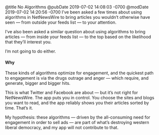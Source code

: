 @title No Algorithms
@pubDate 2019-07-02 14:08:03 -0700
@modDate 2019-07-02 14:20:56 -0700
I’ve been asked a few times about using algorithms in NetNewsWire to bring articles you wouldn’t otherwise have seen — from outside your feeds list — to your attention.

I’ve also been asked a similar question about using algorithms to bring articles — from inside your feeds list — to the top based on the likelihood that they’ll interest you.

I’m not going to do either.

#### Why

These kinds of algorithms optimize for engagement, and the quickest path to engagement is via the drugs outrage and anger — which require, and generate, bigger and bigger hits.

This is what Twitter and Facebook are about — but it’s not right for NetNewsWire. The app puts you in control. You choose the sites and blogs you want to read, and the app reliably shows you their articles sorted by time. That’s it.

My hypothesis: these algorithms — driven by the all-consuming need for engagement in order to sell ads — are part of what’s destroying western liberal democracy, and my app will not contribute to that.
